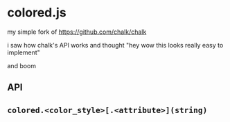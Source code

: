 # colored.js
my simple fork of https://github.com/chalk/chalk

i saw how chalk's API works and thought "hey wow this looks really easy to implement"

and boom

## API

## `colored.<color_style>[.<attribute>](string)`
